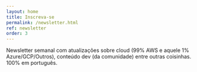 ```yaml
---
layout: home
title: Inscreva-se
permalink: /newsletter.html
ref: newsletter
order: 3
---
```


Newsletter semanal com atualizações sobre cloud (99% AWS e aquele 1% Azure/GCP/Outros), conteúdo dev (da comunidade) entre outras coisinhas. 100% em português.